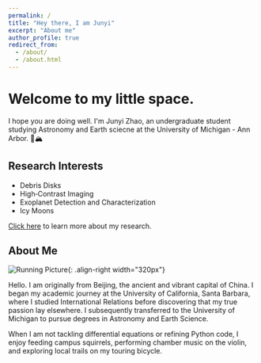 ```yaml
---
permalink: /
title: "Hey there, I am Junyi"
excerpt: "About me"
author_profile: true
redirect_from: 
  - /about/
  - /about.html
---
```


# Welcome to my little space.

I hope you are doing well. I'm Junyi Zhao, an undergraduate student studying Astronomy and Earth sciecne at the University of Michigan - Ann Arbor. 🌌🏔️

## Research Interests
- Debris Disks
- High‑Contrast Imaging
- Exoplanet Detection and Characterization
- Icy Moons

[Click here](https://wuhu224.github.io//wuhu224.github.io//publications/) to learn more about my research.

## About Me

![Running Picture](https://yanbopanpi.github.io/yanbo_pan.github.io//images/marathon.jpg){: .align-right width="320px"}

Hello. I am originally from Beijing, the ancient and vibrant capital of China. I began my academic journey at the University of California, Santa Barbara, where I studied International Relations before discovering that my true passion lay elsewhere. I subsequently transferred to the University of Michigan to pursue degrees in Astronomy and Earth Science. 

When I am not tackling differential equations or refining Python code, I enjoy feeding campus squirrels, performing chamber music on the violin, and exploring local trails on my touring bicycle.
